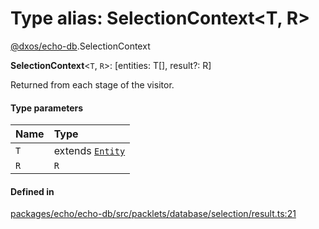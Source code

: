 # Type alias: SelectionContext<T, R\>

[@dxos/echo-db](../modules/dxos_echo_db.md).SelectionContext

 **SelectionContext**<`T`, `R`\>: [entities: T[], result?: R]

Returned from each stage of the visitor.

#### Type parameters

| Name | Type |
| :------ | :------ |
| `T` | extends [`Entity`](../classes/dxos_echo_db.Entity.md) |
| `R` | `R` |

#### Defined in

[packages/echo/echo-db/src/packlets/database/selection/result.ts:21](https://github.com/dxos/dxos/blob/db8188dae/packages/echo/echo-db/src/packlets/database/selection/result.ts#L21)
